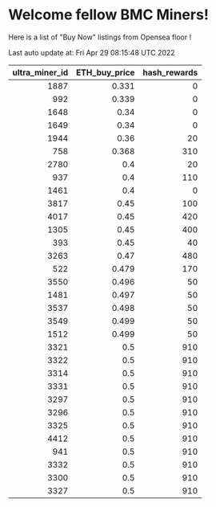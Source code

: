 # Welcome fellow BMC Miners!
Here is a list of "Buy Now" listings from Opensea floor !


Last auto update at: Fri Apr 29 08:15:48 UTC 2022


|   ultra_miner_id |   ETH_buy_price |   hash_rewards |
|-----------------:|----------------:|---------------:|
|             1887 |           0.331 |              0 |
|              992 |           0.339 |              0 |
|             1648 |           0.34  |              0 |
|             1649 |           0.34  |              0 |
|             1944 |           0.36  |             20 |
|              758 |           0.368 |            310 |
|             2780 |           0.4   |             20 |
|              937 |           0.4   |            110 |
|             1461 |           0.4   |              0 |
|             3817 |           0.45  |            100 |
|             4017 |           0.45  |            420 |
|             1305 |           0.45  |            400 |
|              393 |           0.45  |             40 |
|             3263 |           0.47  |            480 |
|              522 |           0.479 |            170 |
|             3550 |           0.496 |             50 |
|             1481 |           0.497 |             50 |
|             3537 |           0.498 |             50 |
|             3549 |           0.499 |             50 |
|             1512 |           0.499 |             50 |
|             3321 |           0.5   |            910 |
|             3322 |           0.5   |            910 |
|             3314 |           0.5   |            910 |
|             3331 |           0.5   |            910 |
|             3297 |           0.5   |            910 |
|             3296 |           0.5   |            910 |
|             3325 |           0.5   |            910 |
|             4412 |           0.5   |            910 |
|              941 |           0.5   |            910 |
|             3332 |           0.5   |            910 |
|             3300 |           0.5   |            910 |
|             3327 |           0.5   |            910 |